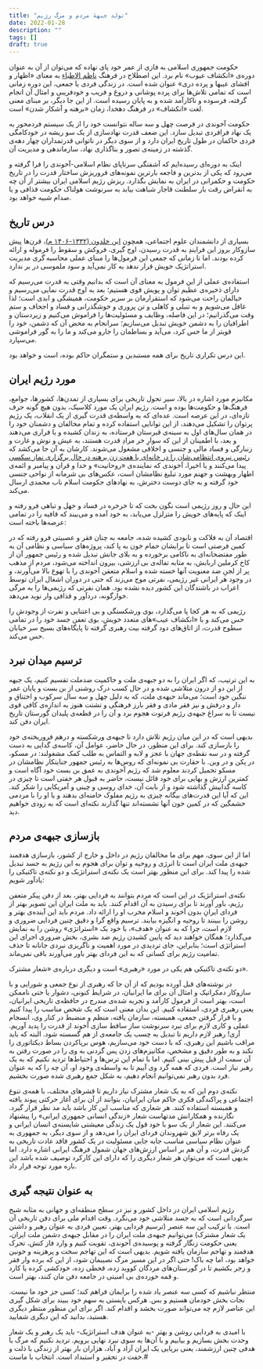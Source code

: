 ```yaml
---
title: "تولد جبههٔ مردم و مرگ رژیم"
date: 2022-01-28
description: ""
tags: []
draft: true
---
```

حکومت جمهوری اسلامی به فازی از عمر خود پای نهاده که می‌توان از آن به عنوان دوره‌ی «انکشاف عیوب» نام برد. این اصطلاح در فرهنگ [ناظم الاطباء](https://fa.wikipedia.org/wiki/%D9%86%D8%A7%D8%B8%D9%85%E2%80%8C%D8%A7%D9%84%D8%A7%D8%B7%D8%A8%D8%A7) به معنای «اظهار و افشای عیبها و پرده دری» عنوان شده است. در زندگی فردی یا جمعی، این دوره زمانی است که تمامی تلاش‌ها برای پرده پوشانی و دروغ و فریب و خودفریبی و امثال آن انجام گرفته، فرسوده و ناکارآمد شده و به پایان رسیده است. از این جا دیگر، بر مبنای معنی لغت «انکشاف» در فرهنگ دهخدا، زمان «برهنه و آشکار شدن» است.

حکومت آخوندی در فرصت چهل و سه ساله نتوانست خود را از یک سیستم فردمحور به یک نهاد فرافردی تبدیل سازد. این ضعف قدرت نهادسازی از یک سو ریشه در خودکامگی فردی حاکمان در طول تاریخ ایران دارد و از سوی دیگر در ناتوانی قدرتمداران چهار دهه‌ی گذشته در زمینه‌ی تصور و بناگذاری نهاد، سازماندهی و مدیریت آن.

اینک به دوره‌ای رسیده‌ایم که آشفتگی سرتاپای نظام اسلامی-آخوندی را فرا گرفته و می‌رود که یکی از بدترین و فاجعه بارترین نمونه‌های فروریزش ساختار قدرت را در تاریخ حکومت و حکمرانی در ایران به نمایش بگذارد. ریزش رژیم اسلامی ایران بیشتر از آن چه به انقراض رقت بار سلطنت قاجار شباهت بیابد به سرنوشت هولناک حکومت قذافی و یا صدام شبیه خواهد بود.

## درس تاریخ
بسیاری از دانشمندان علوم اجتماعی، همچون [ابن خلدون (۱۳۳۲-۱۴۰۶ م)](https://fa.wikipedia.org/wiki/%D8%A7%D8%A8%D9%86_%D8%AE%D9%84%D8%AF%D9%88%D9%86)، قرن‌ها پیش سازوکار بروز این فرایندِ به قدرت رسیدن، اوج گیری، فروکش و سقوط را فرموله و ارائه کرده بودند. اما تا زمانی که جمعی این فرمول‌ها را مبنای عملی محاسبه گری مدیریت استراتژیک خویش قرار ندهد به کار نمی‌آید و سود ملموسی در بر ندارد.

استفاده‌ی عملی از این فرمول به معنای آن است که بدانیم وقتی به قدرت می‌رسیم که دارای ذخیره‌ی عظیم توان و پویش قوی هستیم؛ بعد به اوج قدرت نمایی می‌رسیم و خیالمان راحت می‌شود که استقرارمان بر سریر حکومت، همیشگی و ابدی است؛ لذا غافل می‌شویم و به تنبلی و کاهلی و تن پروری و خوشگذرانی و فساد و اجحاف و ستم وقت می‌گذرانیم؛ در این فاصله، وظایف و مسئولیت‌ها را فراموش می‌کنیم و زیردستان و اطرافیان را به دشمن خویش تبدیل می‌سازیم؛ سرانجام به محض آن که دشمن، خود را قویتر از ما حس کرد، می‌آید و بساطمان را جارو می‌کند و ما را به گور فراموشی می‌سپارد.

این درس تکراری تاریخ برای همه مستبدین و ستمگران حاکم بوده، است و خواهد بود.

## مورد رژیم ایران
مکانیزم مورد اشاره در بالا، سیر تحول تاریخی برای بسیاری از تمدن‌ها، کشورها، جوامع، فرهنگ‌ها و حکومت‌ها بوده و است. رژیم ایران یک مورد کلاسیک، بدون هیچ گونه حرف تازه‌ای، در این عرصه است. عده‌ای که به واسطه‌ی قدرت گیری از یک انقلاب، یک رژیم پرتوان را تشکیل می‌دهند، از این توانایی استفاده کرده و تمام مخالفان و دشمنان خود را در همان سال‌های اول به سینه‌ی قبرستان فرستاده، به زندان کشیده و یا فراری می‌دهند و بعد، با اطمینان از این که سوارِ خر مرادِ قدرت هستند، به عیش و نوش و غارت و زنبارگی و فساد مالی و جنسی و اخلاقی مشغول می‌شوند. کارشان به آن جا می‌کشد که [رئیس نیروی انتظامی‌شان را در خانه‌ای با هفت زن برهنه در حال برگزاری نماز سکسی](https://fa.wikipedia.org/wiki/%D8%B1%D8%B6%D8%A7_%D8%B2%D8%A7%D8%B1%D8%B9%DB%8C) پیدا می‌کنند و یا اخیرا، آخوندی که نماینده‌ی «روحانیت» و خدا و قران و پیامبر و ائمه‌ی اطهار وبهشت و جهنم مورد تبلیغ نظامشان است، عکس‌های بی شرمانه از نواحی جنسی خود گرفته و به جای دوست دخترش، به نهادهای حکومت اسلام ناب محمدی ارسال می‌کند.

این حال و روز رژیمی است نگون بخت که تا خرخره در فساد و جهل و تباهی فرو رفته و اینک که پایه‌های خویش را متزلزل می‌یابد، به خود آمده و می‌بیند که قافیه را در تمامی عرصه‌ها باخته است:

اقتصاد آن به فلاکت و نابودی کشیده شده، جامعه به چنان فقر و عصبیتی فرو رفته که در کمین فرصتی است تا برایشان حمام خون به پا کند، پروژه‌های سیاسی و نظامی آن به طور مفتضحانه‌ای به ناکامی برخورده و به بلای جانش تبدیل شده و رئیس جمهور آن از کاخ کرملین اربابش، به مثابه تفاله‌ی بی ارزشی، بیرون انداخته می‌شود، مردم از مذهب پر از لجنِ ضد معنویت آنها خسته شده و اسلام متعفن آخوندی را با تهوع بالا می‌آورند، و در وجود هر ایرانی غیر رژیمی، نفرتی موج می‌زند که حتی در دوران اشغال ایران توسط اعراب در باشندگان این کشور دیده نشده بود. همان نفرتی که رژیمی‌ها را به مرگی خوارگونه، دردآور و قذافی وار نوید می‌دهد.

رژیمی که به هر کجا پا می‌گذارد، بوی ورشکستگی و بی اعتنایی و نفرت از وجودش را حس می‌کند و با «انکشاف عیب»‌های متعدد خویش، بوی تعفن جسد خود را در تمامی سطوح قدرت، از اتاق‌های دود گرفته بیت رهبری گرفته تا پایگاه‌های بسیج سر خیابان حس می‌کند.

## ترسیم میدان نبرد
به این ترتیب، که اگر ایران را به دو جبهه‌ی ملت و حاکمیت ضدملت تقسیم کنیم، یک جبهه از این دو از درون متلاشی شده و در حال کسب درک روشنی از بن بست و پایان عمر ننگین خود است؛ می‌ماند جبهه‌ی ملت، که به دلیل چهل و سه سال سرکوب و اختناق و دار و درفش و نیز فقر مادی و فقر بارز فرهنگی و تشتت هنوز به اندازه‌ی کافی قوی نیست تا به سراغ جبهه‌ی رژیم فرتوت هجوم برد و آن را در قطعه‌ی پلیدان گورستان تاریخ ایران دفن کند.

بدیهی است که در این میان رژیم تلاش دارد تا جبهه‌ی ورشکسته و درهم فروریخته‌ی خود را بازسازی کند. برای این منظور، در حال حاضر، عوامل آن، کاسه‌ی گدایی به دست گرفته و در سه نقطه‌ی جهان با عجز و لابه و التماس به طلب کمک مشغولند: در مسکو، در پکن و در وین. با حقارت بی نمونه‌ای که روس‌ها به رئیس جمهور جنایتکار نظامشان در مسکو تحمیل کردند معلوم شد که رژیم آخوندی به عمق بن بست خود آگاه است و کمترین ارزش و بهایی برای خود قائل نیست، حاضر به قبول هر خفتی است تا چیزی در کاسه گداییش گذاشته شود و از بابت آن، خدای روسی و چینی و آمریکایی را شکر کند. این که آیا این قدرت‌های بیگانه چیزی به رژیم مفلوک خامنه‌ای بدهند و یا او را با مردمی خشمگین که در کمین خون آنها نشسته‌اند تنها گذارند نکته‌ای است که به زودی خواهیم دید.

## بازسازی جبهه‌ی مردم
اما از این سوی، مهم برای ما مخالفان رژیم در داخل و خارج از کشور، بازسازی هدفمند جبهه‌ی ملت ایران است تا انرژی و روحیه و توان برای هجوم به این رژیم به جسد تبدیل شده را پیدا کند. برای این منظور بهتر است یک نکته‌ی استراتژیک و دو نکته‌ی تاکتیکی را یادآور شویم:

نکته‌ی استراتژیک در این است که مردم بتوانند به فردایی بهتر، بعد از دفن پیکر متعفن رژیم، باور آورند تا برای رسیدن به آن اقدام کنند. باید به ملت ایران این تصویر بهتر از فردای ایرانِ بدون آخوند و اسلام مخرب او را ارائه داد. مردم باید این آینده‌ی بهتر و روشن را ببینند تا روحیه و انگیزه بیابند. ترسیم واقع گرا و دقیق چنین فردایی ضروری و لازم است، چرا که به عنوان «هدف»، با خود یک «استراتژی» روشن را به نمایش می‌گذارد؛ همگان خواهند دید که پایین کشیدن رژیم ضد بشری، بخش ضروری اجرای این استراتژی است؛ بنابراین، جای تردیدی در مورد اهمیت و ناگریزی نبردی جانانه تا حذف تمامیت رژیم برای کسانی که به این فردای بهتر باور می‌آورند باقی نمی‌ماند.

دو نکته‌ی تاکتیکی هم یکی در مورد «رهبری» است و دیگری درباره‌ی «شعار مشترک».

در نوشته‌های قبل آورده بودیم که از آن جا که رهبری از نوع جمعی و شورایی و با سازوکار دمکراتیک و امثال آن برای ما ایرانیان، در شرایط کنونی، دشوار یا حتی ناممکن است، بهتر است از فرمول کارآمد و تجربه شده‌ی مندرج در حافظه‌ی تاریخی ایرانیان، یعنی رهبری فردی، استفاده کنیم. این بدان معنی است که یک شخص مناسب را پیدا کنیم و با قرار گرفتن جمعی، همبسته، سازمان یافته، منظم و منضبط در کنار وی، انسجام عملی و کاری لازم برای نبرد سرنوشت ساز ساقط سازی آخوند از قدرت را پدید آوریم. آری! رهبر لازم داریم تا تبدیل به چسب یک جامعه‌ی از هم گسسته شود. البته که باید مراقب باشیم این رهبری، که با دست خود می‌سازیم، هوس برپاکردن بساط دیکتاتوری را نکند و به طور دقیق و مشخص، مکانیزم‌های زدن پس گردنی به وی را در صورت رفتن به آن سمت از قبل پیش بینی کنیم. اما با تمام این ترس‌ها و احتیاط‌ها تردید نکنیم که به یک رهبر نیاز است. فردی که همه گرد وی آییم تا به واسطه‌ی وجود او، آن چه را که به عنوان فرد بدون رهبر نمی‌توانیم انجام دهیم، به شکل جمع رهبری شده صورت بخشیم.

نکته‌ی دوم این که به یک شعار مشترک نیاز داریم تا قشرهای مختلف، با همه‌ی تنوع اجتماعی و پراکندگی فکری حاکم میان ایرانیان، بتوانند از آن برای آغاز حرکتی پیوند یافته و همبسته استفاده کنند. هر شعاری که مناسب این کار باشد باید مد نظر قرار گیرد. نگارنده و همکارانش مدتهاست شعار «زندگی انسانی جمهوری ایرانی» را پیشنهاد می‌کنند. این شعار از یک سو با خود قول یک زندگی معیشتی شایسته‌ی انسان ایرانی و یک رفاه برتر لایق شهروندان فردای ایران را می‌دهد و از سوی دیگر، به جمهوری به عنوان نظام سیاسی مناسب جابه جایی مسئولیت در یک کشور فاقد عادت تاریخی به گردش قدرت، و آن هم بر اساس ارزش‌های جهان شمول فرهنگ ایرانی اشاره دارد. اما بدیهی است که می‌توان هر شعار دیگری را که دارای این کارکرد توصیف شده باشد این باره مورد توجه قرار داد.

## به عنوان نتیجه گیری
رژیم اسلامی ایران در داخل کشور و نیز در سطح منطقه‌ای و جهانی به مثابه شبح سرگردانی است که به جسد متلاشی خود می‌نگرد. وقت اقدام ملی برای دفن تاریخی آن است. با ترکیب این سه عنصر (ترسیم فردایی بهتر، تعیین فردی به عنوان رهبر و داشتن یک شعار مشترک) می‌توانیم جبهه‌ی ملت ایران را در مقابل جبهه‌ی دشمن ملت ایران، یعنی حکومت زنگار گرفته و پوسیده‌ی آخوندی، تقویت کنیم و وارد فاز کنش، تحرک هدفمند و تهاجم سازمان یافته شویم. بدیهی است که این تهاجم سخت و پرهزینه و خونین خواهد بود، اما چه باک! حتی اگر در این مسیر مرگ نصیبمان شود، از این که برده وار فقر و زجر بکشیم تا در گورستان‌های مردگان کووید زده، قحطی زده، خودکشی کرده یا کارد و قمه خورده‌ی بی امنیتی در جامعه دفن مان کنند، بهتر است.

منتظر نباشیم که کسی سه عنصر یاد شده را برایمان فراهم کند؛ کسی جز خود ما نیست. نجات بخش خودمان هستیم و بس. هرکس بایستی به سهم خود ببیند برای شکل گیری این عناصر لازم چه می‌تواند صورت بخشد و اقدام کند. اگر برای این منظور منتظر دیگری هستید، بدانید که این دیگری شمایید.

با امیدی به فردایی روشن و بهتر -به عنوان هدف استراتژیک- باید یک رهبر و یک شعار وحدت بخش بسازیم و بیابیم و با آن‌ها به سوی نبرد نهایی برویم. تردید نکنیم که مرگ با هدفی چنین ارزشمند، یعنی برپایی یک ایران آزاد و آباد، هزاران بار بهتر از زندگی با ذلت و خفت در تحقیر و استبداد است. انتخاب با ماست.#

